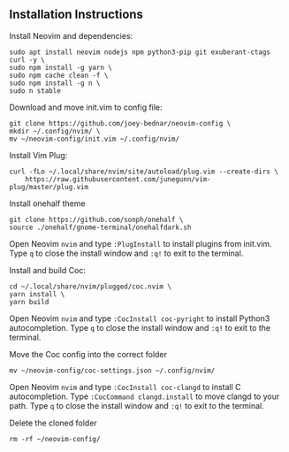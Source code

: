 ## Installation Instructions

Install Neovim and dependencies: 
```
sudo apt install neovim nodejs npm python3-pip git exuberant-ctags curl -y \
sudo npm install -g yarn \
sudo npm cache clean -f \
sudo npm install -g n \
sudo n stable
```

Download and move init.vim to config file:
```
git clone https://github.com/joey-bednar/neovim-config \
mkdir ~/.config/nvim/ \
mv ~/neovim-config/init.vim ~/.config/nvim/
```

Install Vim Plug:
```
curl -fLo ~/.local/share/nvim/site/autoload/plug.vim --create-dirs \
    https://raw.githubusercontent.com/junegunn/vim-plug/master/plug.vim
```   

Install onehalf theme
```
git clone https://github.com/sonph/onehalf \
source ./onehalf/gnome-terminal/onehalfdark.sh
```

Open Neovim `nvim` and type `:PlugInstall` to install plugins from init.vim. Type `q` to close the install window and `:q!` to exit to the terminal.

Install and build Coc:
```
cd ~/.local/share/nvim/plugged/coc.nvim \
yarn install \
yarn build
```

Open Neovim `nvim` and type `:CocInstall coc-pyright` to install Python3 autocompletion. Type `q` to close the install window and `:q!` to exit to the terminal.

Move the Coc config into the correct folder
```
mv ~/neovim-config/coc-settings.json ~/.config/nvim/
```

Open Neovim `nvim` and type `:CocInstall coc-clangd` to install C autocompletion. Type `:CocCommand clangd.install` to move clangd to your path. Type `q` to close the install window and `:q!` to exit to the terminal.

Delete the cloned folder
```
rm -rf ~/neovim-config/
```
